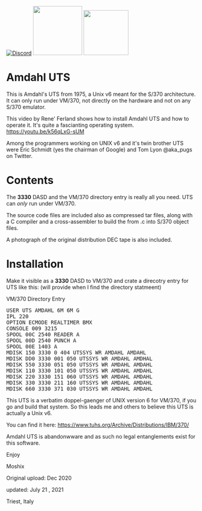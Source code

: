 [![Discord](https://img.shields.io/discord/423767742546575361.svg?label=&logo=discord&logoColor=ffffff&color=7389D8&labelColor=6A7EC2)](https://discord.gg/vpEv3HJ)
<a href=" https://github.com/moshix/mvs/blob/master/codenotary.com"><img src="https://raw.githubusercontent.com/moshix/mvs/master/secured-by-immudb.svg" width="130px;"/></a>
<a href="https://cas.codenotary.com"><img src="https://raw.githubusercontent.com/codenotary/cas/master/extra/badge/secured-by-cas.svg" width="119px;"/></a>
<br>

Amdahl UTS
=========

This is Amdahl's UTS from 1975, a Unix v6 meant for the S/370 architecture. It can only run under VM/370, not directly on the hardware and not on any S/370 emulator. 

This video by Rene' Ferland shows how to install Amdahl UTS and how to operate it. It's quite a fascianting operating system. https://youtu.be/k56qLxG-sUM

Among the programmers working on UNIX v6 and it's twin brother UTS were Eric Schmidt (yes the chairman of Google) and Tom Lyon @aka_pugs on Twitter. 

Contents
========

The <b> 3330</b> DASD and the VM/370 directory entry is really all you need. UTS can *only* run under VM/370. <p>
The source code files are included also as compressed tar files, along with a C compiler and a cross-assembler to build the from .c into S/370 object files. 
 <p>
 A photograph of the original distribution DEC tape is also included.

 <p><p>

Installation
============

Make it visible as a <b> 3330</b> DASD to VM/370 and crate a direcotry entry for UTS like this: (will provide when I find the directory statmeent)

VM/370 Directory Entry 

<pre>
USER UTS AMDAHL 6M 6M G
IPL 220
OPTION ECMODE REALTIMER BMX
CONSOLE 009 3215
SPOOL 00C 2540 READER A
SPOOL 00D 2540 PUNCH A
SPOOL 00E 1403 A
MDISK 150 3330 0 404 UTSSYS WR AMDAHL AMDAHL
MDISK DD0 3330 001 050 UTSSYS WR AMDAHL AMDHAL
MDISK 550 3330 051 050 UTSSYS WR AMDAHL AMDAHL
MDISK 110 3330 101 050 UTSSYS WR AMDAHL AMDAHL
MDISK 220 3330 151 060 UTSSYS WR AMDAHL AMDAHL
MDISK 330 3330 211 160 UTSSYS WR AMDAHL AMDAHL
MDISK 660 3330 371 030 UTSSYS WR AMDAHL AMDAHL
</pre>

This UTS is a verbatim doppel-gaenger of UNIX version 6 for VM/370, if you go and build that system. So this leads me and others to believe this UTS is actually a Unix v6. 

You can find it here: https://www.tuhs.org/Archive/Distributions/IBM/370/


Amdahl UTS is abandonwware and as such no legal entanglements exist for this software. 
<br>
<p><p>
Enjoy

Moshix
<p>
Original upload: Dec 2020
<br><p>
updated: July 21 , 2021<p>
Triest, Italy
